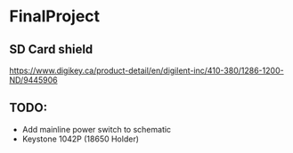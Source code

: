 # FinalProject

## SD Card shield
https://www.digikey.ca/product-detail/en/digilent-inc/410-380/1286-1200-ND/9445906

## TODO:
  - Add mainline power switch to schematic
  - Keystone 1042P (18650 Holder)

